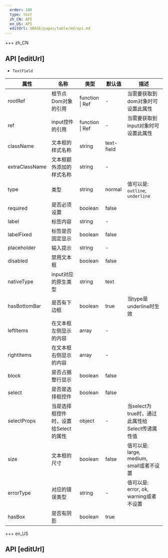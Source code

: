 ```yaml
---   
  order: 100
  type: text
  zh_CN: API
  en_US: API
  editUrl: $BASE/pages/table/md/api.md
---      
```


+++  zh_CN
## API [editUrl]       

- <Code>TextField</Code>

| 属性 | 名称 | 类型 | 默认值 | 描述 |
| --- | --- | --- | --- | --- |
| rootRef | 根节点Dom对象的引用 | function \| Ref | - | 当需要获取到dom对象时可设置此属性 |
| ref | input控件的引用 | function \| Ref | - | 当需要获取到input对象时可设置此属性 |
| className | 文本框的样式名称 | string | text-field |  |
| extraClassName | 文本框额外添加的样式名称 | string | - |  |
| type | 类型 | string | normal | 值可以是: <Code>outline</Code>, <Code>underline</Code> |
| required | 是否必须设置 | boolean | false |  |
| label | 标签内容 | string | - |  |
| labelFixed | 标签是否固定显示 | boolean | false  |  |
| placeholder | 输入提示 | string | -  |  |
| disabled | 禁用文本框 | boolean | false  |  |
| nativeType | input对应的原生类型 | string | text  |  |
| hasBottomBar | 是否有下边框 | boolean | true  | 当type是underline时生效  |
| leftItems | 在文本框左侧显示的内容 | array | -  |   |
| rightItems | 在文本框右侧显示的内容 | array | -  |   |
| block | 是否占据整行显示 | boolean | false  |   |
| select | 是否是选择框控件 | boolean | false  |   |
| selectProps | 当是选择框控件时，设置给Select的属性 | object | -  | 当select为true时，通过此属性给Select传递属性值  |
| size | 文本框的尺寸 | boolean | false  | 值可以是: large, medium, small或者不设置  |
| errorType | 对应的错误类型 | string | -  | 值可以是: error, ok, warning或者不设置  |
| hasBox | 是否有阴影 | boolean | true  |  |


+++ en_US
## API [editUrl]     

